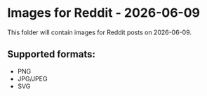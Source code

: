 # Images for Reddit - 2026-06-09

This folder will contain images for Reddit posts on 2026-06-09.

## Supported formats:
- PNG
- JPG/JPEG
- SVG
